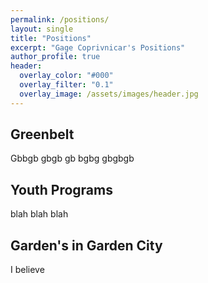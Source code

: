 ```yaml
---
permalink: /positions/
layout: single
title: "Positions"
excerpt: "Gage Coprivnicar's Positions"
author_profile: true
header:
  overlay_color: "#000"
  overlay_filter: "0.1"
  overlay_image: /assets/images/header.jpg
---
```


## Greenbelt

Gbbgb gbgb gb bgbg gbgbgb

## Youth Programs

 blah blah blah

## Garden's in Garden City
 I believe 

